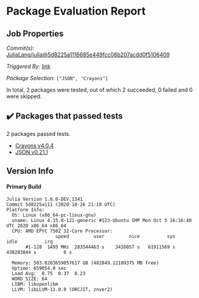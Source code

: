 # Package Evaluation Report

## Job Properties

*Commit(s):* [JuliaLang/julia@5d8225a1116685e449fcc08b207acdd0f5106409](https://github.com/JuliaLang/julia/commit/5d8225a1116685e449fcc08b207acdd0f5106409)

*Triggered By:* [link](https://github.com/JuliaLang/julia/commit/5d8225a1116685e449fcc08b207acdd0f5106409#commitcomment-43620280)

*Package Selection:* `["JSON", "Crayons"]`

In total, 2 packages were tested, out of which 2 succeeded, 0 failed and 0 were skipped.


## :heavy_check_mark: Packages that passed tests

2 packages passed tests.

- [Crayons v4.0.4](logs/Crayons/1.6.0-DEV-5d8225a111.log)
- [JSON v0.21.1](logs/JSON/1.6.0-DEV-5d8225a111.log)


## Version Info

#### Primary Build

```
Julia Version 1.6.0-DEV.1341
Commit 5d8225a111 (2020-10-26 21:18 UTC)
Platform Info:
  OS: Linux (x86_64-pc-linux-gnu)
  uname: Linux 4.15.0-121-generic #123-Ubuntu SMP Mon Oct 5 16:16:40 UTC 2020 x86_64 x86_64
  CPU: AMD EPYC 7502 32-Core Processor: 
                  speed         user         nice          sys         idle          irq
       #1-128  1495 MHz  283544463 s    3416057 s   61911569 s  438283844 s          0 s
       
  Memory: 503.8203659057617 GB (482849.12109375 MB free)
  Uptime: 659054.0 sec
  Load Avg:  0.75  0.37  0.23
  WORD_SIZE: 64
  LIBM: libopenlibm
  LLVM: libLLVM-11.0.0 (ORCJIT, znver2)

```
<!-- Generated on 2020-10-27T09:45:47.34 -->
